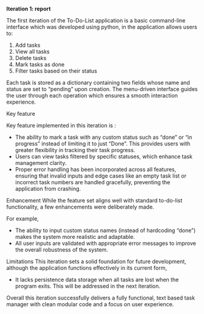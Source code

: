 **Iteration 1: report**

The first iteration of the To-Do-List application is a basic command-line interface which was developed using python, in the application allows users to: 

1. Add tasks
2. View all tasks
3. Delete tasks 
4. Mark tasks as done 
5. Filter tasks based on their status

Each task is stored as a dictionary containing two fields whose name and status are set to “pending” upon creation. The menu-driven interface guides the user through each operation which ensures a smooth interaction experience. 

Key feature 

Key feature implemented in this iteration is : 
* The ability to mark a task with any custom status such as “done” or “in progress” instead of limiting it to just “Done”. This provides users with greater flexibility in tracking their task progress.
* Users can view tasks filtered by specific statuses, which enhance task management clarity. 
* Proper error handling has been incorporated across all features, ensuring that invalid inputs and edge cases like an empty task list or incorrect task numbers are handled gracefully, preventing the application from crashing.

Enhancement 
While the feature set aligns well with standard to-do-list functionality, a few enhancements were deliberately made. 

For example, 
* The ability to input custom status names (instead of hardcoding “done”) makes the system more realistic and adaptable. 
* All user inputs are validated with appropriate error messages to improve the overall robustness of the system.

Limitations 
This iteration sets a solid foundation for future development, although the application functions effectively in its current form, 
* It lacks persistence data storage when all tasks are lost when the program exits. This will be addressed in the next iteration.

Overall this iteration successfully delivers a fully functional, text based task manager with clean modular code and a focus on user experience.

